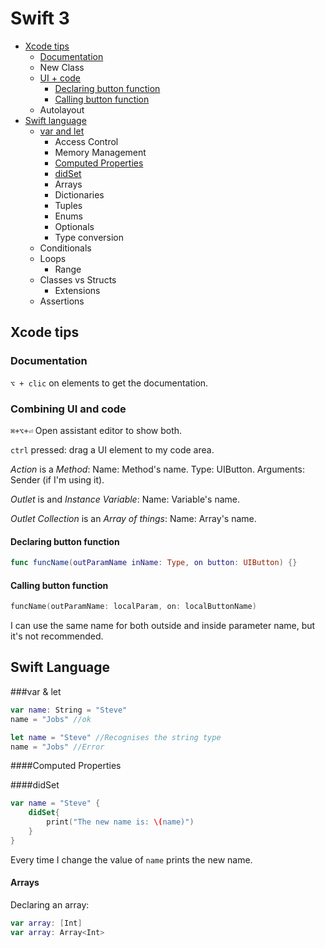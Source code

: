 # Swift 3

- [Xcode tips](#xcode-tips)
  - [Documentation](#Documentation)
  - New Class
  - [UI + code](#combining-ui-and-code)
    - [Declaring button function](#declaring-button-function)
    - [Calling button function](#calling-button-function)
  - Autolayout
- [Swift language](#swift-language)
  - [var and let](#var-&-let)
    - Access Control
    - Memory Management
    - [Computed Properties](#computed-properties)
    - [didSet](#didset)
    - Arrays
    - Dictionaries
    - Tuples
    - Enums
    - Optionals
    - Type conversion
  - Conditionals
  - Loops
    - Range
  - Classes vs Structs
    - Extensions
  - Assertions

## Xcode tips

### Documentation

`⌥ + clic` on elements to get the documentation.

### Combining UI and code

`⌘+⌥+⏎` Open assistant editor to show both.

`ctrl` pressed: drag a UI element to my code area.

*Action* is a *Method*:
	Name: Method's name.
	Type: UIButton.
	Arguments: Sender (if I'm using it).

*Outlet* is and *Instance Variable*:
	Name: Variable's name.

*Outlet Collection* is an *Array of things*:
	Name: Array's name.

#### Declaring button function

```swift
func funcName(outParamName inName: Type, on button: UIButton) {}
```

#### Calling button function

```swift
funcName(outParamName: localParam, on: localButtonName)
```

I can use the same name for both outside and inside parameter name, but it's not recommended.

## Swift Language

###var & let

```swift
var name: String = "Steve"
name = "Jobs" //ok
```

```swift
let name = "Steve" //Recognises the string type
name = "Jobs" //Error
```

####Computed Properties



####didSet

```swift
var name = "Steve" {
    didSet{
        print("The new name is: \(name)")
    }
}
```

Every time I change the value of `name` prints the new name.

#### Arrays

Declaring an array:

```swift
var array: [Int]
var array: Array<Int>
```

